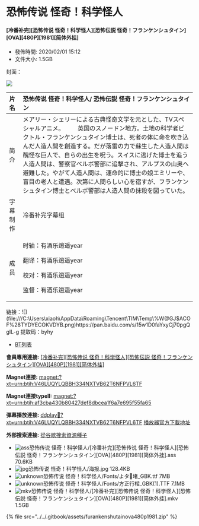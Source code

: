 # 恐怖传说 怪奇！科学怪人

#### \[冷番补完\]\[恐怖传说 怪奇！科学怪人\]\[恐怖伝説 怪奇！フランケンシュタイン\]\[OVA\]\[480P\]\[1981\]\[简体外挂\]

* 發佈時間: 2020/02/01 15:12
* 文件大小: 1.5GB           

 封面：

![](https://s2.ax1x.com/2020/02/01/1GZlIe.jpg)



<table>
  <thead>
    <tr>
      <th style="text-align:left">&#x7247;&#x540D;</th>
      <th style="text-align:left">&#x6050;&#x6016;&#x4F20;&#x8BF4; &#x602A;&#x5947;&#xFF01;&#x79D1;&#x5B66;&#x602A;&#x4EBA;/
        &#x6050;&#x6016;&#x4F1D;&#x8AAC; &#x602A;&#x5947;&#xFF01;&#x30D5;&#x30E9;&#x30F3;&#x30B1;&#x30F3;&#x30B7;&#x30E5;&#x30BF;&#x30A4;&#x30F3;</th>
    </tr>
  </thead>
  <tbody>
    <tr>
      <td style="text-align:left">&#x7B80;&#x4ECB;</td>
      <td style="text-align:left">&#x30E1;&#x30A2;&#x30EA;&#x30FC;&#x30FB;&#x30B7;&#x30A7;&#x30EA;&#x30FC;&#x306B;&#x3088;&#x308B;&#x53E4;&#x5178;&#x602A;&#x5947;&#x6587;&#x5B66;&#x3092;&#x5143;&#x3068;&#x3057;&#x305F;&#x3001;TV&#x30B9;&#x30DA;&#x30B7;&#x30E3;&#x30EB;&#x30A2;&#x30CB;&#x30E1;&#x3002;
        &#x3000;&#x3000;&#x82F1;&#x56FD;&#x306E;&#x30B9;&#x30CE;&#x30FC;&#x30C9;&#x30F3;&#x5730;&#x65B9;&#x3002;&#x571F;&#x5730;&#x306E;&#x79D1;&#x5B66;&#x8005;&#x30D3;&#x30AF;&#x30C8;&#x30EB;&#x30FB;&#x30D5;&#x30E9;&#x30F3;&#x30B1;&#x30F3;&#x30B7;&#x30E5;&#x30BF;&#x30A4;&#x30F3;&#x535A;&#x58EB;&#x306F;&#x3001;&#x6B7B;&#x8005;&#x306E;&#x4F53;&#x306B;&#x547D;&#x3092;&#x5439;&#x304D;&#x8FBC;&#x3093;&#x3060;&#x4EBA;&#x9020;&#x4EBA;&#x9593;&#x3092;&#x5275;&#x9020;&#x3059;&#x308B;&#x3002;&#x3060;&#x304C;&#x843D;&#x96F7;&#x306E;&#x529B;&#x3067;&#x8607;&#x751F;&#x3057;&#x305F;&#x4EBA;&#x9020;&#x4EBA;&#x9593;&#x306F;&#x919C;&#x602A;&#x306A;&#x5DE8;&#x4EBA;&#x3067;&#x3001;&#x81EA;&#x3089;&#x306E;&#x51FA;&#x751F;&#x3092;&#x546A;&#x3046;&#x3002;&#x30B9;&#x30A4;&#x30B9;&#x306B;&#x9003;&#x3052;&#x305F;&#x535A;&#x58EB;&#x3092;&#x8FFD;&#x3046;&#x4EBA;&#x9020;&#x4EBA;&#x9593;&#x306F;&#x3001;&#x8B66;&#x5BDF;&#x5B98;&#x30D9;&#x30EB;&#x30DC;&#x8B66;&#x90E8;&#x306B;&#x8FFD;&#x6483;&#x3055;&#x308C;&#x3001;&#x30A2;&#x30EB;&#x30D7;&#x30B9;&#x306E;&#x5C71;&#x5965;&#x3078;&#x907F;&#x96E3;&#x3057;&#x305F;&#x3002;&#x3084;&#x304C;&#x3066;&#x4EBA;&#x9020;&#x4EBA;&#x9593;&#x306F;&#x3001;&#x904B;&#x547D;&#x7684;&#x306B;&#x535A;&#x58EB;&#x306E;&#x5A18;&#x30A8;&#x30DF;&#x30EA;&#x30FC;&#x3084;&#x3001;&#x76F2;&#x76EE;&#x306E;&#x8001;&#x4EBA;&#x3068;&#x906D;&#x9047;&#x3002;&#x6B21;&#x7B2C;&#x306B;&#x4EBA;&#x9593;&#x3089;&#x3057;&#x3044;&#x5FC3;&#x3092;&#x5BBF;&#x3059;&#x304C;&#x3001;&#x30D5;&#x30E9;&#x30F3;&#x30B1;&#x30F3;&#x30B7;&#x30E5;&#x30BF;&#x30A4;&#x30F3;&#x535A;&#x58EB;&#x3068;&#x30D9;&#x30EB;&#x30DC;&#x8B66;&#x90E8;&#x306F;&#x4EBA;&#x9020;&#x4EBA;&#x9593;&#x306E;&#x62B9;&#x6BBA;&#x3092;&#x56F3;&#x3063;&#x3066;&#x3044;&#x305F;&#x3002;</td>
    </tr>
    <tr>
      <td style="text-align:left">&#x5B57;&#x5E55;&#x5236;&#x4F5C;</td>
      <td style="text-align:left">&#x51B7;&#x756A;&#x8865;&#x5B8C;&#x5B57;&#x5E55;&#x7EC4;</td>
    </tr>
    <tr>
      <td style="text-align:left">&#x6210;&#x5458;</td>
      <td style="text-align:left">
        <p>&#x65F6;&#x8F74;&#xFF1A;&#x6709;&#x9152;&#x4E50;&#x900D;&#x9065;year</p>
        <p>&#x7FFB;&#x8BD1;&#xFF1A;&#x6709;&#x9152;&#x4E50;&#x900D;&#x9065;year</p>
        <p>&#x6821;&#x5BF9;&#xFF1A;&#x6709;&#x9152;&#x4E50;&#x900D;&#x9065;year</p>
        <p>&#x76D1;&#x7763;&#xFF1A;&#x6709;&#x9152;&#x4E50;&#x900D;&#x9065;year</p>
      </td>
    </tr>
  </tbody>
</table> 链接：![](file:///C:\Users\xiaoh\AppData\Roaming\Tencent\TIM\Temp\%W@GJ$ACOF%28TYDYECOKVDYB.png)https://pan.baidu.com/s/15w1D0faYxyCj70pgQgIL-g 提取码：byhy

* [BT列表](https://share.dmhy.org/topics/view/534031_OVA_480P_1981.html#tabs-1)

**會員專用連接:** [\[冷番补完\]\[恐怖传说 怪奇！科学怪人\]\[恐怖伝説 怪奇！フランケンシュタイン\]\[OVA\]\[480P\]\[1981\]\[简体外挂\]](https://dl.dmhy.org/2020/02/01/af3cba430b80427def8dbcea1f6a7e695f55fa65.torrent)

**Magnet連接:** [magnet:?xt=urn:btih:V46LUQYLQBBH334NXTVB62T6NFPVL6TF](magnet:?xt=urn:btih:V46LUQYLQBBH334NXTVB62T6NFPVL6TF&dn=&tr=http%3A%2F%2F104.238.198.186%3A8000%2Fannounce&tr=udp%3A%2F%2F104.238.198.186%3A8000%2Fannounce&tr=http%3A%2F%2Ftracker.openbittorrent.com%3A80%2Fannounce&tr=udp%3A%2F%2Ftracker3.itzmx.com%3A6961%2Fannounce&tr=http%3A%2F%2Ftracker4.itzmx.com%3A2710%2Fannounce&tr=http%3A%2F%2Ftracker.publicbt.com%3A80%2Fannounce&tr=http%3A%2F%2Ftracker.prq.to%2Fannounce&tr=http%3A%2F%2Fopen.acgtracker.com%3A1096%2Fannounce&tr=https%3A%2F%2Ft-115.rhcloud.com%2Fonly_for_ylbud&tr=http%3A%2F%2Ftracker1.itzmx.com%3A8080%2Fannounce&tr=http%3A%2F%2Ftracker2.itzmx.com%3A6961%2Fannounce&tr=udp%3A%2F%2Ftracker1.itzmx.com%3A8080%2Fannounce&tr=udp%3A%2F%2Ftracker2.itzmx.com%3A6961%2Fannounce&tr=udp%3A%2F%2Ftracker3.itzmx.com%3A6961%2Fannounce&tr=udp%3A%2F%2Ftracker4.itzmx.com%3A2710%2Fannounce)

**Magnet連接typeII:** [magnet:?xt=urn:btih:af3cba430b80427def8dbcea1f6a7e695f55fa65](magnet:?xt=urn:btih:af3cba430b80427def8dbcea1f6a7e695f55fa65)

**彈幕播放連接:** [ddplay:magnet:?xt=urn:btih:V46LUQYLQBBH334NXTVB62T6NFPVL6TF](ddplay:magnet:?xt=urn:btih:V46LUQYLQBBH334NXTVB62T6NFPVL6TF&dn=&tr=http%3A%2F%2F104.238.198.186%3A8000%2Fannounce&tr=udp%3A%2F%2F104.238.198.186%3A8000%2Fannounce&tr=http%3A%2F%2Ftracker.openbittorrent.com%3A80%2Fannounce&tr=udp%3A%2F%2Ftracker3.itzmx.com%3A6961%2Fannounce&tr=http%3A%2F%2Ftracker4.itzmx.com%3A2710%2Fannounce&tr=http%3A%2F%2Ftracker.publicbt.com%3A80%2Fannounce&tr=http%3A%2F%2Ftracker.prq.to%2Fannounce&tr=http%3A%2F%2Fopen.acgtracker.com%3A1096%2Fannounce&tr=https%3A%2F%2Ft-115.rhcloud.com%2Fonly_for_ylbud&tr=http%3A%2F%2Ftracker1.itzmx.com%3A8080%2Fannounce&tr=http%3A%2F%2Ftracker2.itzmx.com%3A6961%2Fannounce&tr=udp%3A%2F%2Ftracker1.itzmx.com%3A8080%2Fannounce&tr=udp%3A%2F%2Ftracker2.itzmx.com%3A6961%2Fannounce&tr=udp%3A%2F%2Ftracker3.itzmx.com%3A6961%2Fannounce&tr=udp%3A%2F%2Ftracker4.itzmx.com%3A2710%2Fannounce) [播放器官方下載地址](http://www.dandanplay.com/?from=dmhy)

**外部搜索連接:** [從谷歌搜索資源種子](https://www.google.com/search?oe=utf-8&q=af3cba430b80427def8dbcea1f6a7e695f55fa65)

* ![ass](https://share.dmhy.org/images/icon/ass.gif)恐怖传说 怪奇！科学怪人/\[冷番补完\]\[恐怖传说 怪奇！科学怪人\]\[恐怖伝説 怪奇！フランケンシュタイン\]\[OVA\]\[480P\]\[1981\]\[简体外挂\].ass 70.6KB
* ![jpg](https://share.dmhy.org/images/icon/jpg.gif)恐怖传说 怪奇！科学怪人/海报.jpg 128.4KB
* ![unknown](https://share.dmhy.org/images/icon/unknown.gif)恐怖传说 怪奇！科学怪人/Fonts/よタ堵\_GBK.ttf 7MB
* ![unknown](https://share.dmhy.org/images/icon/unknown.gif)恐怖传说 怪奇！科学怪人/Fonts/方正行楷\_GBK\(1\).TTF 7.1MB
* ![mkv](https://share.dmhy.org/images/icon/mkv.gif)恐怖传说 怪奇！科学怪人/\[冷番补完\]\[恐怖传说 怪奇！科学怪人\]\[恐怖伝説 怪奇！フランケンシュタイン\]\[OVA\]\[480P\]\[1981\]\[简体外挂\].mkv 1.5GB

{% file src="../../.gitbook/assets/furankenshutainova480p1981.zip" %}

